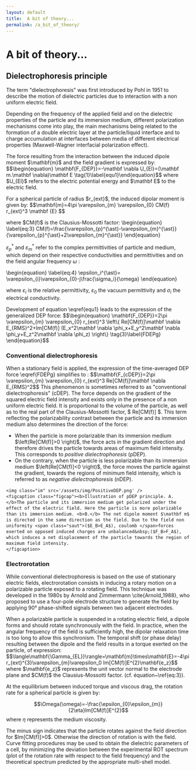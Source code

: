 ```yaml
---
layout: default
title:  A bit of theory...
permalink: /a_bit_of_theory/
---
```

<h1> A bit of theory... </h1>

<h2> Dielectrophoresis principle </h2>

<p class="retrait">
The term "dielectrophoresis" was first introduced by Pohl in 1951 to describe the motion of dielectric particles due to interaction with a non uniform electric field. </p>
<p class="retrait">Depending on the frequency of the applied field and on the dielectric properties of the particle and its immersion medium, different polarization mechanisms come into play, the main mechanisms being related to the formation of a double electric layer at the particle/liquid interface and to charge accumulation at interfaces between media of different electrical properties (Maxwell-Wagner interfacial polarization effect).
</p>

<p> The force resulting from the interaction between the induced dipole moment $\mathbf{m}$ and the field gradient is expressed by: $$\begin{equation} \mathbf{F_{DEP}}=-\mathbf \nabla U_{El}=(\mathbf m.\mathbf \nabla)\mathbf E \tag{1}\label{equ1}\end{equation}$$ where $U_{El}$ refers to the electric potential energy and $\mathbf E$ to the electric field.</p>

<p>For a spherical particle of radius $r_{ext}$, the induced dipolar moment is given by:
$$\mathbf{m}=4\pi \varepsilon_{m} \varepsilon_{0} CM(f) r_{ext}^3 \mathbf {E} $$</p>

<p>where $CM(f)$ is the Clausius-Mossotti factor:
\begin{equation}
\label{eq:3}
CM(f)=\frac{\varepsilon_{p}^{\ast}-\varepsilon_{m}^{\ast}}{\varepsilon_{p}^{\ast}+2\varepsilon_{m}^{\ast}}
\end{equation}

$\varepsilon_{p}^{\ast}$ and $\varepsilon_{m}^{\ast}$ refer to the complex permittivities of particle and medium, which depend on their respective conductivities and permittivities and on the field angular frequency $\omega$ :

\begin{equation}
\label{eq:4}
\epsilon_i^{\ast}= \varepsilon_{i}\varepsilon_{0}-j\frac{\sigma_i}{\omega}
\end{equation}</p>

where $\varepsilon_{i}$ is the relative permittivity, $\varepsilon_{0}$ the vacuum permittivity and $\sigma_i$ the electrical conductivity.

<p> Development of equation \eqref{equ1} leads to the expression of the generalized DEP force:
$$\begin{equation} 
    \mathbf{F_{DEP}}=2\pi \varepsilon_{m} \varepsilon_{0} r_{ext}^3 \left\{ Re[CM(f)]\mathbf \nabla E_{RMS}^2+Im[CM(f)] (E_x^2\mathbf \nabla \phi_x+E_y^2\mathbf \nabla \phi_y+E_z^2\mathbf \nabla \phi_z) \right\} \tag{3}\label{FDEPg}
\end{equation}$$ </p>

<h3> Conventional dielectrophoresis </h3>

<p class="retrait">When a stationary field is applied, the expression of the time-averaged DEP force \eqref{FDEPg} simplifies to :
$$\mathbf{F_{cDEP}}=2\pi \varepsilon_{m} \varepsilon_{0} r_{ext}^3 Re[CM(f)]\mathbf \nabla E_{RMS}^2$$
This phenomenon is sometimes referred to as "conventional dielectrophoresis" (cDEP). The force depends on the gradient of the squared electric field intensity and exists only in the presence of a non uniform electric field. It is proportional to the volume of the particle, as well as to the real part of the Clausius-Mossotti factor, $ Re[CM(f)] $. This term reflecting the polarizability contrast between the particle and its immersion medium also determines the direction of the force:
<ul>
<li>When the particle is more polarizable than its immersion medium $\left(Re[CM(f)]>0 \right)$, the force acts in the gradient direction and therefore drives the particle towards areas of maximum field intensity. This corresponds to <i>positive dielectrophoresis</i> (pDEP).</li>
<li>On the contrary, when the particle is less polarizable than its immersion medium $\left(Re[CM(f)]<0 \right)$, the force moves the particle against the gradient, towards the regions of minimum field intensity, which is referred to as <i>negative dielectrophoresis</i> (nDEP).</li>
</ul>
</p>

<div class="DIVimage">

    <img class="im" src='/assets/img/PositiveDEP.png' />
    <figcaption class="figcap"><b>Illustration of pDEP principle. A. </b>The particle and its immersion medium get polarized under the effect of the electric field. Here the particle is more polarizable than its immersion medium. <b>B.</b> The net dipole moment $\mathbf m$ is directed in the same direction as the field. Due to the field non uniformity <span class="saut">($E_B>E_A$), coulomb </span>forces exerted on opposed induced charges are unbalanced&nbsp;($F_B>F_A$), which induces a net displacement of the particle towards the region of maximum field intensity.
    </figcaption>
</div>


<h3> Electrorotation </h3>
<p class="retrait"> While conventional dielectrophoresis is based on the use of stationary electric fields, electrorotation consists in inducing a rotary motion on a polarizable particle exposed to a rotating field. This technique was developed in the 1980s by Arnold and Zimmermann \cite{Arnold_1988}, who proposed to use a four-pole electrode structure to generate the field by applying 90° phase-shifted signals between two adjacent electrodes.</p>

<p class="retrait"> When a polarizable particle is suspended in a rotating electric field, a dipole forms and should rotate synchronously with the field. In practice, when the angular frequency of the field is sufficiently high, the dipolar relaxation time is too long to allow this synchronism. The temporal shift (or phase delay) resulting between the dipole and the field results in a torque exerted on the particle, of expression:
    $$\langle\mathbf{\Gamma_{EL}}\rangle=\mathbf{m}\times\mathbf{E}=-4\pi r_{ext}^{3}\varepsilon_{m}\varepsilon_0 Im[CM(f)]E^{2}\mathbf{e_z}$$
where $\mathbf{e_z}$ represents the unit vector normal to the electrode plane and $CM(f)$ the Clausius-Mossotti factor. (cf. équation~\ref{eq:3}).</p>

<p> At the equilibrium between induced torque and viscous drag, the rotation rate for a spherical particle is given by: 

$$\Omega(\omega)=-\frac{\epsilon_{0}\epsilon_{m}}{2\eta}Im[CM(f)]E^{2}$$
where $\eta$ represents the medium viscosity.</p>

<p>The minus sign indicates that the particle rotates against the field direction for $Im[CM(f)]>0$. Otherwise the direction of rotation is with the field.
Curve fitting procedures may be used to obtain the dielectric parameters of a cell, by minimizing the deviation between the experimental ROT spectrum (plot of the rotation rate with respect to the field frequency) and the theoretical spectrum predicted by the appropriate multi-shell model. </p>
